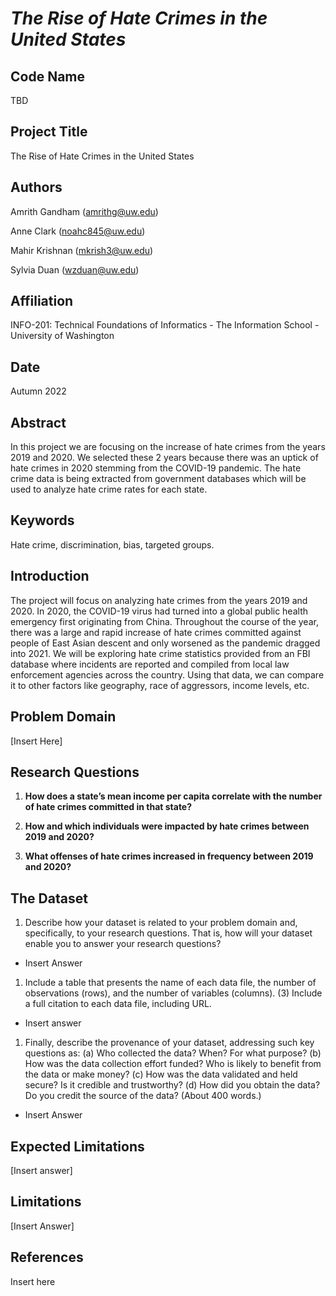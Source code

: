 # *The Rise of Hate Crimes in the United States*

## Code Name
TBD

## Project Title
The Rise of Hate Crimes in the United States

## Authors

Amrith Gandham (amrithg@uw.edu)

Anne Clark (noahc845@uw.edu)

Mahir Krishnan (mkrish3@uw.edu)

Sylvia Duan (wzduan@uw.edu)

## Affiliation
INFO-201: Technical Foundations of Informatics - The Information School - University of Washington

## Date
Autumn 2022

## Abstract
In this project we are focusing on the increase of hate crimes from the years 2019 and 2020. We selected these 2 years because there was an uptick of hate crimes in 2020 stemming from the COVID-19 pandemic. The hate crime data is being extracted from government databases which will be used to analyze hate crime rates for each state.

## Keywords
Hate crime, discrimination, bias, targeted groups.

## Introduction
The project will focus on analyzing hate crimes from the years 2019 and 2020. In 2020, the COVID-19 virus had turned into a global public health emergency first originating from China. Throughout the course of the year, there was a large and rapid increase of hate crimes committed against people of East Asian descent and only worsened as the pandemic dragged into 2021. We will be exploring hate crime statistics provided from an FBI database where incidents are reported and compiled from local law enforcement agencies across the country. Using that data, we can compare it to other factors like geography, race of aggressors, income levels, etc. 

## Problem Domain
[Insert Here]

## Research Questions
1. **How does a state’s mean income per capita correlate with the number of hate crimes committed in that state?**

1. **How and which individuals were impacted by hate crimes between 2019 and 2020?**

1. **What offenses of hate crimes increased in frequency between 2019 and 2020?**

## The Dataset
1.  Describe how your dataset is related to your problem domain and, specifically, to your research questions. That is, how will your dataset enable you to answer your research questions?
  * Insert Answer
1. Include a table that presents the name of each data file, the number of observations (rows), and the number of variables (columns). (3) Include a full citation to each data file, including URL.
  * Insert answer
1. Finally, describe the provenance of your dataset, addressing such key questions as: (a) Who collected the data? When? For what purpose? (b) How was the data collection effort funded? Who is likely to benefit from the data or make money? (c) How was the data validated and held secure? Is it credible and trustworthy? (d) How did you obtain the data? Do you credit the source of the data? (About 400 words.)
  * Insert Answer


## Expected Limitations
[Insert answer]

## Limitations
[Insert Answer]

## References
Insert here
